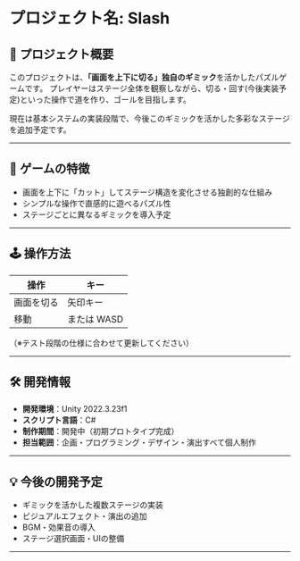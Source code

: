 # プロジェクト名: Slash

## 🧩 プロジェクト概要

このプロジェクトは、**「画面を上下に切る」独自のギミック**を活かしたパズルゲームです。
プレイヤーはステージ全体を観察しながら、切る・回す(今後実装予定)といった操作で道を作り、ゴールを目指します。

現在は基本システムの実装段階で、今後このギミックを活かした多彩なステージを追加予定です。

---

## 🎯 ゲームの特徴

* 画面を上下に「カット」してステージ構造を変化させる独創的な仕組み
* シンプルな操作で直感的に遊べるパズル性
* ステージごとに異なるギミックを導入予定

---

## 🕹️ 操作方法

| 操作        | キー             |
| --------- | -------------- |
| 画面を切る     | 矢印キー          |
| 移動 | または WASD |

（※テスト段階の仕様に合わせて更新してください）

---

## 🛠️ 開発情報

* **開発環境**：Unity 2022.3.23f1
* **スクリプト言語**：C#
* **制作期間**：開発中（初期プロトタイプ完成）
* **担当範囲**：企画・プログラミング・デザイン・演出すべて個人制作

---

## 💡 今後の開発予定

* ギミックを活かした複数ステージの実装
* ビジュアルエフェクト・演出の追加
* BGM・効果音の導入
* ステージ選択画面・UIの整備

---
